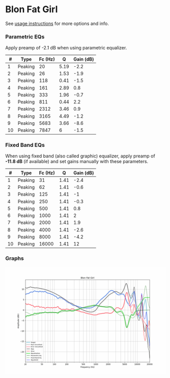 # Blon Fat Girl
See [usage instructions](https://github.com/jaakkopasanen/AutoEq#usage) for more options and info.

### Parametric EQs
Apply preamp of -2.1 dB when using parametric equalizer.

|   # | Type    |   Fc (Hz) |    Q |   Gain (dB) |
|-----|---------|-----------|------|-------------|
|   1 | Peaking |        20 | 5.19 |        -2.2 |
|   2 | Peaking |        26 | 1.53 |        -1.9 |
|   3 | Peaking |       118 | 0.41 |        -1.5 |
|   4 | Peaking |       161 | 2.89 |         0.8 |
|   5 | Peaking |       333 | 1.96 |        -0.7 |
|   6 | Peaking |       811 | 0.44 |         2.2 |
|   7 | Peaking |      2312 | 3.46 |         0.9 |
|   8 | Peaking |      3165 | 4.49 |        -1.2 |
|   9 | Peaking |      5683 | 3.66 |        -8.6 |
|  10 | Peaking |      7847 | 6    |        -1.5 |

### Fixed Band EQs
When using fixed band (also called graphic) equalizer, apply preamp of **-11.8 dB** (if available) and set gains manually with these parameters.

|   # | Type    |   Fc (Hz) |    Q |   Gain (dB) |
|-----|---------|-----------|------|-------------|
|   1 | Peaking |        31 | 1.41 |        -2.4 |
|   2 | Peaking |        62 | 1.41 |        -0.6 |
|   3 | Peaking |       125 | 1.41 |        -1   |
|   4 | Peaking |       250 | 1.41 |        -0.3 |
|   5 | Peaking |       500 | 1.41 |         0.8 |
|   6 | Peaking |      1000 | 1.41 |         2   |
|   7 | Peaking |      2000 | 1.41 |         1.9 |
|   8 | Peaking |      4000 | 1.41 |        -2.6 |
|   9 | Peaking |      8000 | 1.41 |        -4.2 |
|  10 | Peaking |     16000 | 1.41 |        12   |

### Graphs
![](./Blon%20Fat%20Girl.png)
